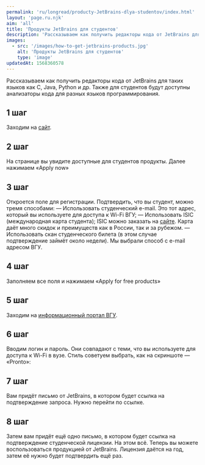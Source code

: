 ```yaml
---
permalink: 'ru/longread/producty-JetBrains-dlya-studentov/index.html'
layout: 'page.ru.njk'
aim: 'all'
title: 'Продукты JetBrains для студентов'
description: 'Рассказываем как получить редакторы кода от JetBrains для таких языков как C, Java, Python и др.'
images:
  - src: '/images/how-to-get-jetbrains-products.jpg'
    alt: 'Продукты JetBrains для студентов'
    type: 'image'
updatedAt: 1568360578
---
```

Рассказываем как получить редакторы кода от JetBrains для таких языков как C, Java, Python и др. Также для студентов будут доступны анализаторы кода для разных языков программирования.

1 шаг
-----

Заходим на [сайт](https://www.jetbrains.com/student/).

2 шаг
-----

На странице вы увидите доступные для студентов продукты. Далее нажимаем «Apply now»

3 шаг
-----

Откроется поле для регистрации. Подтвердить, что вы студент, можно тремя способами: — Использовать студенческий e-mail. Это тот адрес, который вы используете для доступа к Wi-Fi ВГУ; — Использовать ISIC (международная карта студента); ISIC можно заказать на [сайте](https://isic.ru/cards/isic/). Карта даёт много скидок и преимуществ как в России, так и за рубежом. — Использовать скан студенческого билета (в этом случае подтверждение займёт около недели). Мы выбрали способ с e-mail адресом ВГУ.

4 шаг
-----

Заполняем все поля и нажимаем «Apply for free products»

5 шаг
-----

Заходим на [информационный портал ВГУ](https://info.vsu.ru/).

6 шаг
-----

Вводим логин и пароль. Они совпадают с теми, что вы используете для доступа к Wi-Fi в вузе. Стиль советуем выбрать, как на скриншоте — «Pronto»:

7 шаг
-----

Вам придёт письмо от JetBrains, в котором будет ссылка на подтверждение запроса. Нужно перейти по ссылке.

8 шаг
-----

Затем вам придёт ещё одно письмо, в котором будет ссылка на подтверждение студенческой лицензии. На этом всё. Теперь вы можете воспользоваться продукцией от JetBrains. Лицензия даётся на год, затем её нужно будет подтвердить ещё раз.
